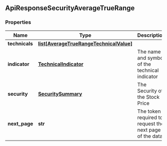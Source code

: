 ## ApiResponseSecurityAverageTrueRange

### Properties
Name | Type | Description | Notes
------------ | ------------- | ------------- | -------------
**technicals** | [**list[AverageTrueRangeTechnicalValue]**](AverageTrueRangeTechnicalValue.md) |  | [optional] 
**indicator** | [**TechnicalIndicator**](TechnicalIndicator.md) | The name and symbol of the technical indicator | [optional] 
**security** | [**SecuritySummary**](SecuritySummary.md) | The Security of the Stock Price | [optional] 
**next_page** | **str** | The token required to request the next page of the data | [optional] 



